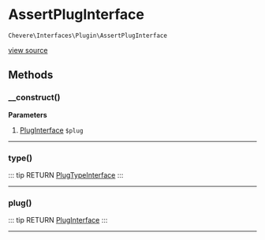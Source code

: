 # AssertPlugInterface

`Chevere\Interfaces\Plugin\AssertPlugInterface`

[view source](https://github.com/chevere/chevere/blob/master/interfaces/Plugin/AssertPlugInterface.php)

## Methods

### __construct()

**Parameters**

1. [PlugInterface](./PlugInterface.md) `$plug`

---

### type()

::: tip RETURN
[PlugTypeInterface](./PlugTypeInterface.md)
:::


---

### plug()

::: tip RETURN
[PlugInterface](./PlugInterface.md)
:::


---

